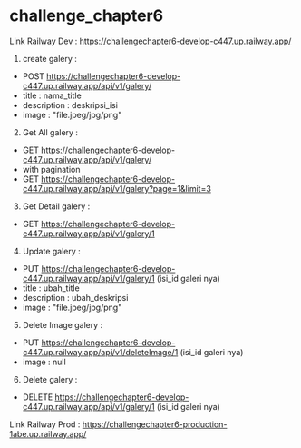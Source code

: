 # challenge_chapter6

Link Railway Dev : https://challengechapter6-develop-c447.up.railway.app/
1. create galery :
- POST  https://challengechapter6-develop-c447.up.railway.app/api/v1/galery/
- title : nama_title
- description : deskripsi_isi
- image : "file.jpeg/jpg/png"
  
2. Get All galery :
- GET  https://challengechapter6-develop-c447.up.railway.app/api/v1/galery/
- with pagination
- GET  https://challengechapter6-develop-c447.up.railway.app/api/v1/galery?page=1&limit=3

3. Get Detail galery :
- GET  https://challengechapter6-develop-c447.up.railway.app/api/v1/galery/1

4. Update galery :
- PUT  https://challengechapter6-develop-c447.up.railway.app/api/v1/galery/1    (isi_id galeri nya)
- title : ubah_title
- description : ubah_deskripsi
- image : "file.jpeg/jpg/png"

5. Delete Image galery :
- PUT  https://challengechapter6-develop-c447.up.railway.app/api/v1/deleteImage/1    (isi_id galeri nya)
- image : null

6. Delete galery :
- DELETE  https://challengechapter6-develop-c447.up.railway.app/api/v1/galery/1    (isi_id galeri nya)

Link Railway Prod : https://challengechapter6-production-1abe.up.railway.app/
